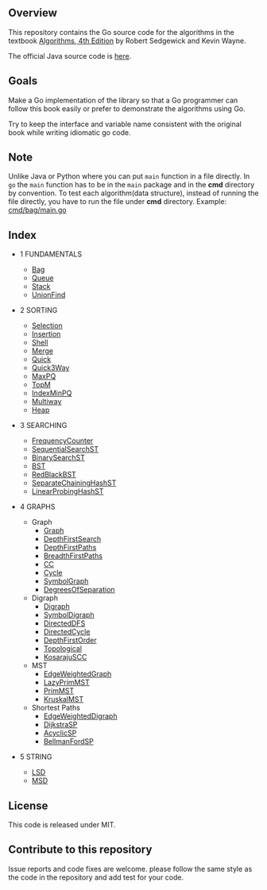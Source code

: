 ## Overview

This repository contains the Go source code for the algorithms in the textbook
<a href = "http://amzn.to/13VNJi7">Algorithms, 4th Edition</a> by Robert Sedgewick and Kevin Wayne.

The official Java source code is <a href="https://github.com/kevin-wayne/algs4">here</a>.

## Goals

Make a Go implementation of the library so that a Go programmer can follow this book easily or prefer to demonstrate the algorithms using Go.

Try to keep the interface and variable name consistent with the original book while writing idiomatic go code.

## Note

Unlike Java or Python where you can put `main` function in a file directly. In `go` the `main` function has to be in the `main` package and in the **cmd** directory by convention.
To test each algorithm(data structure), instead of running the file directly, you have to run the file under **cmd** directory. Example: [cmd/bag/main.go](algs4/cmd/bag/main.go)

## Index

* 1 FUNDAMENTALS

  * [Bag](algs4/bag.go)
  * [Queue](algs4/queue.go)
  * [Stack](algs4/stack.go)
  * [UnionFind](algs4/uf.go)

* 2 SORTING

  * [Selection](algs4/selection.go)
  * [Insertion](algs4/insertion.go)
  * [Shell](algs4/shell.go)
  * [Merge](algs4/merge.go)
  * [Quick](algs4/quick.go)
  * [Quick3Way](algs4/quick_3way.go)
  * [MaxPQ](algs4/max_pq.go)
  * [TopM](algs4/cmd/topm/main.go)
  * [IndexMinPQ](algs4/index_min_pq.go)
  * [Multiway](algs4/cmd/multiway/main.go)
  * [Heap](algs4/heap.go)

* 3 SEARCHING

  * [FrequencyCounter](algs4/cmd/frequency-counter/main.go)
  * [SequentialSearchST](algs4/sequential_search.go)
  * [BinarySearchST](algs4/binary_search_st.go)
  * [BST](algs4/bst.go)
  * [RedBlackBST](algs4/red_black_bst.go)
  * [SeparateChainingHashST](algs4/separate_chaining_hash_st.go)
  * [LinearProbingHashST](algs4/linear_probing_hash_st.go)

* 4 GRAPHS
  * Graph
    * [Graph](algs4/graph.go)
    * [DepthFirstSearch](algs4/depth_first_search.go)
    * [DepthFirstPaths](algs4/depth_first_paths.go)
    * [BreadthFirstPaths](algs4/breadth_first_paths.go)
    * [CC](algs4/cc.go)
    * [Cycle](algs4/cycle.go)
    * [SymbolGraph](algs4/symbol_graph.go)
    * [DegreesOfSeparation](algs4/cmd/degrees-of-separation/main.go)
  * Digraph
    * [Digraph](algs4/digraph.go)
    * [SymbolDigraph](algs4/symbol_digraph.go)
    * [DirectedDFS](algs4/directed_dfs.go)
    * [DirectedCycle](algs4/directed_cycle.go)
    * [DepthFirstOrder](algs4/depth_first_order.go)
    * [Topological](algs4/topological.go)
    * [KosarajuSCC](algs4/kosaraju_scc.go)
  * MST
    * [EdgeWeightedGraph](algs4/edge_weighted_graph.go)
    * [LazyPrimMST](algs4/lazy_prim_mst.go)
    * [PrimMST](algs4/prim_mst.go)
    * [KruskalMST](algs4/kruskal_mst.go)
  * Shortest Paths
    * [EdgeWeightedDigraph](algs4/edge_weighted_digraph.go)
    * [DijkstraSP](algs4/dijkstra_sp.go)
    * [AcyclicSP](algs4/acyclic_sp.go)
    * [BellmanFordSP](algs4/bellman_ford_sp.go)


* 5 STRING

  * [LSD](algs4/lsd.go)
  * [MSD](algs4/msd.go)


## License

This code is released under MIT.

## Contribute to this repository

Issue reports and code fixes are welcome. please follow the same style as the code in the repository and add test for your code.